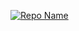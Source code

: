 [![Repo Name](https://github-readme-stats.vercel.app/api/pin/?username=TriHuynh-IT&repo=Test&theme=highcontrast)](https://github.com/anuraghazra/github-readme-stats)

